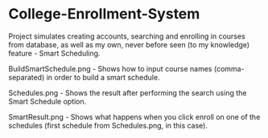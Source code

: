 # College-Enrollment-System

Project simulates creating accounts, searching and enrolling in courses from database, as well as my own, never before seen (to my knowledge) feature - Smart Scheduling.

BuildSmartSchedule.png - Shows how to input course names (comma-separated) in order to build a smart schedule.

Schedules.png - Shows the result after performing the search using the Smart Schedule option.

SmartResult.png - Shows what happens when you click enroll on one of the schedules (first schedule from Schedules.png, in this case).
